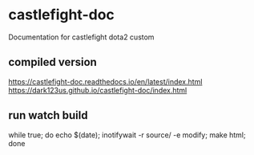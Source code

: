 # castlefight-doc
Documentation for castlefight dota2 custom

## compiled version

https://castlefight-doc.readthedocs.io/en/latest/index.html
https://dark123us.github.io/castlefight-doc/index.html


## run watch build

while true; do echo $(date); inotifywait -r source/ -e modify; make html; done

